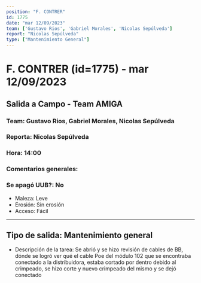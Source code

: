 ```yaml
---
position: "F. CONTRER"
id: 1775
date: "mar 12/09/2023"
team: ['Gustavo Rios', 'Gabriel Morales', 'Nicolas Sepúlveda']
report: "Nicolas Sepúlveda"
type: ["Mantenimiento General"]
---
```


# F. CONTRER (id=1775) - mar 12/09/2023
## Salida a Campo - Team AMIGA
### Team: Gustavo Rios, Gabriel Morales, Nicolas Sepúlveda
### Reporta: Nicolas Sepúlveda
### Hora: 14:00
### Comentarios generales: 
### Se apagó UUB?: No 
- Maleza: Leve
- Erosión: Sin erosión
- Acceso: Fácil
---------
## Tipo de salida: Mantenimiento general
   - Descripción de la tarea: Se abrió y se hizo revisión de cables de BB, dónde se logró ver qué el cable  Poe del módulo 102 que se encontraba conectado a la distribuidora, estaba cortado por dentro debido al crimpeado, se hizo corte y nuevo crimpeado del mismo y se dejó conectado 
